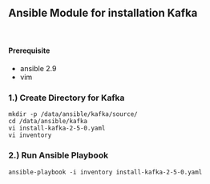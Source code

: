 ## Ansible Module for installation Kafka
​ 
#### Prerequisite

- ansible 2.9 
- vim

### 1.) Create Directory for Kafka 
```shell 
mkdir -p /data/ansible/kafka/source/
cd /data/ansible/kafka
vi install-kafka-2-5-0.yaml
vi inventory
```
### 2.) Run Ansible Playbook  
```shell 
ansible-playbook -i inventory install-kafka-2-5-0.yaml
